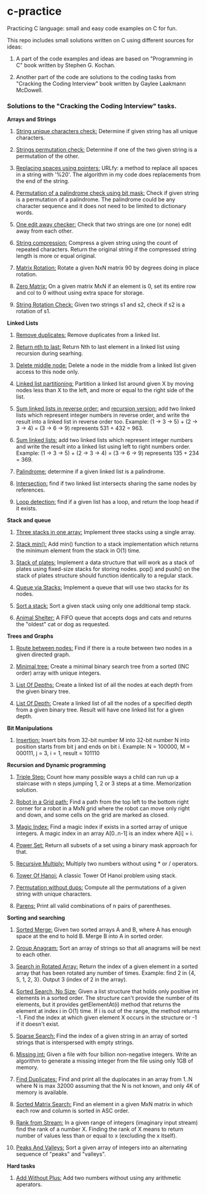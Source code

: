 # c-practice
Practicing C language: small and easy code examples on C for fun.

This repo includes small solutions written on C using different sources for ideas:

1. A part of the code examples and ideas are based on "Programming in C" book written by Stephen G. Kochan.

2. Another part of the code are solutions to the coding tasks from "Cracking the Coding Interview" book written by Gaylee Laakmann McDowell.

### Solutions to the "Cracking the Coding Interview" tasks.


**Arrays and Strings**
1. [String unique characters check:](https://github.com/jack-zuban/c-practice/tree/master/array-and-strings/unique-characters/unique-characters/main.c) Determine if given string has all unique characters.

2. [Strings permutation check:](https://github.com/jack-zuban/c-practice/blob/master/array-and-strings/string-permutation-check/string-permutation-check/main.c) Determine if one of the two given string is a permutation of the other.

3. [Replacing spaces using pointers:](https://github.com/jack-zuban/c-practice/tree/master/array-and-strings/URLfy/URLfy/main.c) URLfy: a method to replace all spaces in a string with '%20'. The algorithm in my code does replacements from the end of the string.

4. [Permutation of a palindrome check using bit mask:](https://github.com/jack-zuban/c-practice/blob/master/array-and-strings/palindrome-permutation/palindrome-permutation/main.c) Check if given string is a permutation of a palindrome. The palindrome could be any character sequence and it does not need to be limited to dictionary words.

5. [One edit away checker:](https://github.com/jack-zuban/c-practice/blob/master/array-and-strings/one-away/one-away/main.c) Check that two strings are one (or none) edit away from each other.

6. [String compression:](https://github.com/jack-zuban/c-practice/blob/master/array-and-strings/string-compression/string-compression/main.c) Compress a given string using the count of repeated characters. Return the original string if the compressed string length is more or equal original.

7. [Matrix Rotation:](https://github.com/jack-zuban/c-practice/blob/master/array-and-strings/matrix-rotation/matrix-rotation/main.c) Rotate a given NxN matrix 90 by degrees doing in place rotation.

8. [Zero Matrix:](https://github.com/jack-zuban/c-practice/blob/master/array-and-strings/zero-matrix/zero-matrix/main.c) On a given matrix MxN if an element is 0, set its entire row and col to 0 without using extra space for storage.

9. [String Rotation Check:](https://github.com/jack-zuban/c-practice/blob/master/array-and-strings/string-rotation/string-rotation/main.c) Given two strings s1 and s2, check if s2 is a rotation of s1.


**Linked Lists**
1. [Remove duplicates:](https://github.com/jack-zuban/c-practice/blob/master/linked-lists/remove-duplicates/remove-duplicates/main.c) Remove duplicates from a linked list.

2. [Return nth to last:](https://github.com/jack-zuban/c-practice/blob/master/linked-lists/find-nth-to-last/find-nth-to-last/main.c) Return Nth to last element in a linked list using recursion during searhing.

3. [Delete middle node:](https://github.com/jack-zuban/c-practice/blob/master/linked-lists/delete-middle-node/delete-middle-node/main.c) Delete a node in the middle from a linked list given access to this node only.

4. [Linked list partitioning:](https://github.com/jack-zuban/c-practice/blob/master/linked-lists/list-partition/list-partition/main.c) Partition a linked list around given X by moving nodes less than X to the left, and more or equal to the right side of the list.

5. [Sum linked lists in reverse order:](https://github.com/jack-zuban/c-practice/blob/master/linked-lists/sum-reverse-lists/sum-reverse-lists/main.c) and [recursion version:](https://github.com/jack-zuban/c-practice/blob/master/linked-lists/sum-reverse-lists/sum-reverse-lists/recursion.c) add two linked lists which represent integer numbers in reverse order, and write the result into a linked list in reverse order too. Example: (1 -> 3 -> 5) + (2 -> 3 -> 4) = (3 -> 6 -> 9) represents 531 + 432 = 963.

6. [Sum linked lists:](https://github.com/jack-zuban/c-practice/blob/master/linked-lists/sum-lists/sum-lists/main.c) add two linked lists which represent integer numbers and write the result into a linked list using left to right numbers order. Example: (1 -> 3 -> 5) + (2 -> 3 -> 4) = (3 -> 6 -> 9) represents 135 + 234 = 369.

8. [Palindrome:](https://github.com/jack-zuban/c-practice/blob/master/linked-lists/palindrome/palindrome/main.c) determine if a given linked list is a palindrome.

9. [Intersection:](https://github.com/jack-zuban/c-practice/blob/master/linked-lists/intersection/intersection/main.c) find if two linked list intersects sharing the same nodes by references.

10. [Loop detection:](https://github.com/jack-zuban/c-practice/blob/master/linked-lists/loop-detection/loop-detection/main.c) find if a given list has a loop, and return the loop head if it exists.


**Stack and queue**
1. [Three stacks in one array:](https://github.com/jack-zuban/c-practice/blob/master/stack-and-queues/stack-in-array/stack-in-array/main.c) Implement three stacks using a single array.

2. [Stack min():](https://github.com/jack-zuban/c-practice/tree/master/stack-and-queues/stack-min/stack-min) Add min() function to a stack implementation which returns the minimum element from the stack in O(1) time.

3. [Stack of plates:](https://github.com/jack-zuban/c-practice/blob/master/stack-and-queues/stack-of-plates/stack-of-plates/main.c) Implement a data structure that will work as a stack of plates using fixed-size stacks for storing nodes. pop() and push() on the stack of plates structure should function identically to a regular stack.

4. [Queue via Stacks:](https://github.com/jack-zuban/c-practice/blob/master/stack-and-queues/queue-via-stacks/queue-via-stacks/main.c) Implement a queue that will use two stacks for its nodes.

5. [Sort a stack:](https://github.com/jack-zuban/c-practice/blob/master/stack-and-queues/sort-stack/sort-stack/main.c) Sort a given stack using only one additional temp stack.

6. [Animal Shelter:](https://github.com/jack-zuban/c-practice/blob/master/stack-and-queues/animal-shelter/animal-shelter/main.c) A FIFO queue that accepts dogs and cats and returns the "oldest" cat or dog as requested.

**Trees and Graphs**
1. [Route between nodes:](https://github.com/jack-zuban/c-practice/blob/master/trees-and-graphs/route-between-nodes/route-between-nodes/main.c) Find if there is a route between two nodes in a given directed graph.

2. [Minimal tree:](https://github.com/jack-zuban/c-practice/blob/master/trees-and-graphs/minimal-tree/minimal-tree/main.c) Create a minimal binary search tree from a sorted (INC order) array with unique integers.

3. [List Of Depths:](https://github.com/jack-zuban/c-practice/blob/master/trees-and-graphs/list-of-depths/list-of-depths/main.c) Create a linked list of all the nodes at each depth from the given binary tree.

4. [List Of Depth:](https://github.com/jack-zuban/c-practice/blob/master/trees-and-graphs/list-of-depth/list-of-depth/main.c) Create a linked list of all the nodes of a specified depth from a given binary tree. Result will have one linked list for a given depth.

**Bit Manipulations**
1. [Insertion:](https://github.com/jack-zuban/c-practice/blob/master/bit-manipulations/insertion/insertion/main.c) Insert bits from 32-bit number M into 32-bit number N into position starts from bit j and ends on bit i. Example: N = 100000, M = 000111, j = 3, i = 1, result = 101110

**Recursion and Dynamic programming**
1. [Triple Step:](https://github.com/jack-zuban/c-practice/blob/master/recursion-and-dynamic-programming/triple-step/triple-step/main.c) Count how many possible ways a child can run up a staircase with n steps jumping 1, 2 or 3 steps at a time. Memorization solution.

2. [Robot in a Grid path:](https://github.com/jack-zuban/c-practice/blob/master/recursion-and-dynamic-programming/robot-in-a-grid/robot-in-a-grid/main.c) Find a path from the top left to the bottom right corner for a robot in a MxN grid where the robot can move only right and down, and some cells on the grid are marked as closed.

3. [Magic Index:](https://github.com/jack-zuban/c-practice/blob/master/recursion-and-dynamic-programming/magic-index/magic-index/main.c) Find a magic index if exists in a sorted array of unique integers. A magic index in an array A[0..n-1] is an index where A[i] = i.

4. [Power Set:](https://github.com/jack-zuban/c-practice/blob/master/recursion-and-dynamic-programming/power-set/power-set/main.c) Return all subsets of a set using a binary mask approach for that.

5. [Recursive Multiply:](https://github.com/jack-zuban/c-practice/blob/master/recursion-and-dynamic-programming/recursive-multiply/recursive-multiply/main.c) Multiply two numbers without using * or / operators.

6. [Tower Of Hanoi:](https://github.com/jack-zuban/c-practice/blob/master/recursion-and-dynamic-programming/tower-of-hanoi/tower-of-hanoi/main.c) A classic Tower Of Hanoi problem using stack.

7. [Permutation without dups:](https://github.com/jack-zuban/c-practice/blob/master/recursion-and-dynamic-programming/permutation-without-dups/permutation-without-dups/main.c) Compute all the permutations of a given string with unique characters.

8. [Parens:](https://github.com/jack-zuban/c-practice/blob/master/recursion-and-dynamic-programming/parens/parens/main.c) Print all valid combinations of n pairs of parentheses.

**Sorting and searching**
1. [Sorted Merge:](https://github.com/jack-zuban/c-practice/blob/master/sorting-and-searching/sorted-merge/sorted-merge/main.c) Given two sorted arrays A and B, where A has enough space at the end to hold B. Merge B into A in sorted order.

2. [Group Anagram:](https://github.com/jack-zuban/c-practice/blob/master/sorting-and-searching/group-anagrams/group-anagrams/main.c) Sort an array of strings so that all anagrams will be next to each other.

3. [Search in Rotated Array:](https://github.com/jack-zuban/c-practice/blob/master/sorting-and-searching/search-in-rotated-array/search-in-rotated-array/main.c) Return the index of a given element in a sorted array that has been rotated any number of times. Example: find 2 in {4, 5, 1, 2, 3}. Output 3 (index of 2 in the array).

4. [Sorted Search, No Size:](https://github.com/jack-zuban/c-practice/blob/master/sorting-and-searching/sorted-search-no-size/sorted-search-no-size/main.c) Given a list structure that holds only positive int elements in a sorted order. The structure can't provide the number of its elements, but it provides getElementAt(i) method that returns the element at index i in O(1) time. If i is out of the range, the method returns -1. Find the index at which given element X occurs in the structure or -1 if it doesn't exist.

5. [Sparse Search:](https://github.com/jack-zuban/c-practice/blob/master/sorting-and-searching/sparse-search/sparse-search/main.c) Find the index of a given string in an array of sorted strings that is interspersed with empty strings.

6. [Missing int:](https://github.com/jack-zuban/c-practice/blob/master/sorting-and-searching/missing-int/missing-int/main.c) Given a file with four billion non-negative integers. Write an algorithm to generate a missing integer from the file using only 1GB of memory.

7. [Find Duplicates:](https://github.com/jack-zuban/c-practice/blob/master/sorting-and-searching/find-duplicates/find-duplicates/main.c) Find and print all the duplocates in an array from 1..N where N is max 32000 assuming that the N is not known, and only 4K of memory is available.

8. [Sorted Matrix Search:](https://github.com/jack-zuban/c-practice/blob/master/sorting-and-searching/sorted-matrix-search/sorted-matrix-search/main.c) Find an element in a given MxN matrix in which each row and column is sorted in ASC order.

9. [Rank from Stream:](https://github.com/jack-zuban/c-practice/blob/master/sorting-and-searching/rank-from-stream/rank-from-stream/main.c) In a given range of integers (imaginary input stream) find the rank of a number X. Finding the rank of X means to return number of values less than or equal to x (excluding the x itself).

10. [Peaks And Valleys:](https://github.com/jack-zuban/c-practice/blob/master/sorting-and-searching/peaks-and-valleys/peaks-and-valleys/main.c) Sort a given array of integers into an alternating sequence of "peaks" and "valleys".

**Hard tasks**
1. [Add Without Plus:](https://github.com/jack-zuban/c-practice/blob/master/hard/add-without-plus/add-without-plus/main.c) Add two numbers without using any arithmetic aperators.
